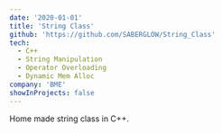 ```yaml
---
date: '2020-01-01'
title: 'String Class'
github: 'https://github.com/SABERGLOW/String_Class'
tech:
  - C++
  - String Manipulation
  - Operator Overloading
  - Dynamic Mem Alloc
company: 'BME'
showInProjects: false
---
```


Home made string class in C++.
